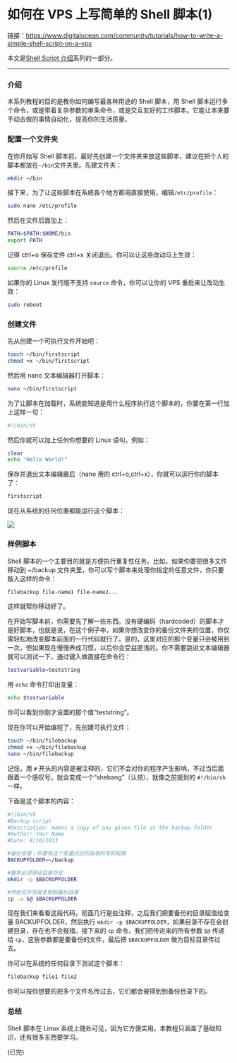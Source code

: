 # 如何在 VPS 上写简单的 Shell 脚本(1)

链接：https://www.digitalocean.com/community/tutorials/how-to-write-a-simple-shell-script-on-a-vps

本文是[Shell Script 介绍](..)系列的一部分。

---

### 介绍

本系列教程的目的是教你如何编写最各种用途的 Shell 脚本，用 Shell 脚本运行多个命令，或是带着复杂参数的单条命令，或是交互友好的工作脚本。它能让本来要手动去做的事情自动化，提高你的生活质量。

### 配置一个文件夹

在你开始写 Shell 脚本前，最好先创建一个文件夹来放这些脚本，建议在把个人的脚本都放在`~/bin`文件夹里。先建文件夹：

```sh
mkdir ~/bin
```

接下来，为了让这些脚本在系统各个地方都用直接使用，编辑`/etc/profile`：

```sh
sudo nano /etc/profile
```

然后在文件后面加上：

```sh
PATH=$PATH:$HOME/bin
export PATH
```

记得 ctrl+o 保存文件 ctrl+x 关闭退出。你可以让这些改动马上生效：

```sh
source /etc/profile
```

如果你的 Linux 发行版不支持 `source` 命令，你可以让你的 VPS 重启来让改动生效：

```sh
sudo reboot
```

### 创建文件

先从创建一个可执行文件开始吧：

```sh
touch ~/bin/firstscript
chmod +x ~/bin/firstscript
```

然后用 nano 文本编辑器打开脚本：

```sh
nano ~/bin/firstscript
```

为了让脚本在加载时，系统能知道是用什么程序执行这个脚本的，你要在第一行加上这样一句：

```sh
#!/bin/sh
```

然后你就可以加上任何你想要的 Linux 语句，例如：

```sh
clear
echo "Hello World!"
```

保存并退出文本编辑器后（nano 用的 ctrl+o,ctrl+x），你就可以运行你的脚本了：

```sh
firstscript
```

现在从系统的任何位置都能运行这个脚本：

![](https://assets.digitalocean.com/tutorial_images/PPFoJ5f.png)


### 样例脚本

Shell 脚本的一个主要目的就是方便执行重复性任务。比如，如果你要把很多文件移动到 ~/backup 文件夹里，你可以写个脚本来处理你指定的任意文件，你只要敲入这样的命令：

```sh
filebackup file-name1 file-name2...
```

这样就帮你移动好了。

在开始写脚本前，你需要先了解一些东西。没有硬编码（hardcoded）的脚本才是好脚本，也就是说，在这个例子中，如果你想改变你的备份文件夹的位置，你仅需轻松地改变脚本前面的一行代码就行了。是的，这里对应的那个变量只会被用到一次，但如果现在慢慢养成习惯，以后你会受益匪浅的。你不需要跳进文本编辑器就可以测试一下，通过键入做直接在命令行： 

```sh
testvariable=teststring
```

用 `echo` 命令打印出变量：

```sh
echo $testvariable
```

你可以看到你刚才设置的那个值“teststring”。

现在你可以开始编程了，先创建可执行文件：

```sh
touch ~/bin/filebackup
chmod +x ~/bin/filebackup
nano ~/bin/filebackup
```

记住，用 `#` 开头的内容是被注释的，它们不会对你的程序产生影响，不过当后面跟着一个感叹号，就会变成一个“shebang”（认领），就像之前提到的 `#!/bin/sh` 一样。

下面是这个脚本的内容：

```sh
#!/bin/sh
#Backup script
#Description: makes a copy of any given file at the backup folder
#Author: Your Name
#Date: 8/10/2013

#备份目录；你要有这个变量对应的目录的写的权限
BACKUPFOLDER=~/backup

#脚本必须保证目录存在
mkdir -p $BACKUPFOLDER

#所给文件将被复制到备份目录
cp -a $@ $BACKUPFOLDER
```

现在我们来看看这段代码，前面几行是些注释，之后我们把要备份的目录赋值给变量 BACKUPFOLDER，然后执行 `mkdir -p $BACKUPFOLDER`，如果目录不存在会创建目录，存在也不会报错。接下来的 `cp` 命令，我们把传进来的所有参数 `$@` 传递给 `cp`，这些参数都是要备份的文件，最后把 `$BACKUPFOLDER` 做为目标目录传过去。

你可以在系统的任何目录下测试这个脚本：

```sh
filebackup file1 file2
```

你可以按你想要的把多个文件名传过去，它们都会被得到到备份目录下的。

### 总结

Shell 脚本在 Linux 系统上随处可见，因为它方便实用。本教程只涵盖了基础知识，还有很多东西要学习。


(已完)







